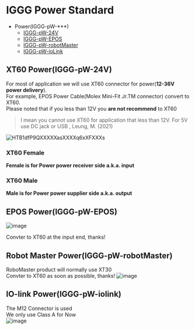 # IGGG Power Standard
* Power(IGGG-pW-***)
  * [IGGG-pW-24V](#xt60-poweriggg-pw-24v)  
  * [IGGG-pW-EPOS](#epos-poweriggg-pw-epos)
  * [IGGG-pW-robotMaster](#Robot-Master-PowerIGGG-pW-robotMaster)
  * [IGGG-pW-ioLink](#IO-link-PowerIGGG-pW-IOlink)
## XT60 Power(IGGG-pW-24V)
For most of application we will use XT60 connector for power(**12-36V power delivery**).  
For example, EPOS Power Cable(Molex Mini-Fit Jr.TM connector) convert to  XT60.   
Please noted that if you less than 12V you **are not recommend** to XT60
> I mean you cannot use XT60 for application that less than 12V. For 5V use DC jack or USB , Leung, M. (2021)


![HTB1dfP9QXXXXXasXXXXq6xXFXXXs](https://user-images.githubusercontent.com/45313904/114550172-7d86a100-9c94-11eb-863b-250fd783b190.jpg)   
### XT60 Female
**Female is for Power power receiver side a.k.a. input**
### XT60 Male
**Male is for Power power supplier side a.k.a. output**

## EPOS Power(IGGG-pW-EPOS)
![image](https://user-images.githubusercontent.com/45313904/114552117-d0615800-9c96-11eb-9c25-5cab59992c48.png)

Convter to XT60 at the input end, thanks!

## Robot Master Power(IGGG-pW-robotMaster)
RoboMaster product will normally use XT30      
Convter to XT60 as soon as possible, thanks!
![image](https://user-images.githubusercontent.com/45313904/118518768-0b115100-b76b-11eb-9b3f-0e1c5d2d88a1.png)

## IO-link Power(IGGG-pW-iolink)
The M12 Connector is used     
We only use Class A for Now   
![image](https://user-images.githubusercontent.com/45313904/123666800-2001f980-d86c-11eb-82a7-d86d2a6f4646.png)

